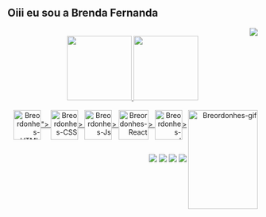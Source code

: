 ## Oiii eu sou a Brenda Fernanda 
<div align="right">
  <img src="https://img.icons8.com/nolan/64/lunar-client.png"/>
</div>
<div align="center">
  <a href="https://github.com/BreordonhesDev">
  <img height="130em" src="https://github-readme-stats.vercel.app/api?username=BreordonhesDev&show_icons=true&theme=dark&include_all_commits=true&count_private=true"/>
  <img height="130em" src="https://github-readme-stats.vercel.app/api/top-langs/?username=BreordonhesDev&layout=compact&langs_count=7&theme=dark"/>
</div>
<div  align="right" style="display: inline_block"><br>
  <img align="center" alt="Breordonhes-HTML" height="60" width="55" src="https://img.icons8.com/nolan/64/html-5.png"/>">
  <img align="center" alt="Breordonhes-CSS" height="60" width="55" src="https://img.icons8.com/nolan/64/html-filetype.png"/>>
  <img align="center" alt="Breordonhes-Js" height="60" width="55" src="https://img.icons8.com/nolan/64/javascript.png"/>>
  <img align="center" alt="Breordonhes-React" height="60" width="60" src="https://img.icons8.com/nolan/64/react-native.png"/>>
  <img align="center" alt="Breordonhes-mysql" height="60" width="55" src="https://img.icons8.com/nolan/64/mysql.png"/>>
  <img align="right" alt="Breordonhes-gif" height="200" width="140" src="https://i.picasion.com/pic92/5a4ee5e1f67b4b26164c4dd8776e9018.gif">
  </div>
  
  ##
  
  <div  align="right">
     <a href="https://www.instagram.com/breferord/" target="_blank"><img src="https://img.shields.io/badge/-Instagram-%23E4405F?style=for-the-badge&logo=instagram&logoColor=white" target="_blank"></a>
    <a href = "mailto:bordonhes.fer@gmail.com"><img src="https://img.shields.io/badge/-Gmail-%23333?style=for-the-badge&logo=gmail&logoColor=white" target="_blank"></a>
    <a href="https://www.linkedin.com/in/brenda-fernanda-ordonhes/" target="_blank"><img src="https://img.shields.io/badge/-LinkedIn-%230077B5?style=for-the-badge&logo=linkedin&logoColor=white" target="_blank"></a>
    <a href="https://wa.me/5511943175178"><img src="https://img.shields.io/badge/WhatsApp-25D366?style=for-the-badge&logo=whatsapp&logoColor=white" target="_blank">
    </a>
    
  </div>
